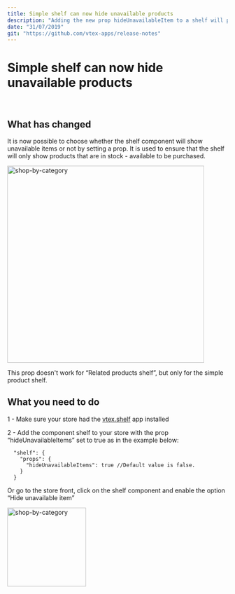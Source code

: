 ```yaml
---
title: Simple shelf can now hide unavailable products
description: "Adding the new prop hideUnavailableItem to a shelf will prevent out-of-stock products from appearing on it."
date: "31/07/2019"
git: "https://github.com/vtex-apps/release-notes"
---
```



# Simple shelf can now hide unavailable products
​
​
## What has changed
​It is now possible to choose whether the shelf component will show unavailable items or not by setting a prop.
It is used to ensure that the shelf will only show products that are in stock - available to be purchased.

<img width=450 alt="shop-by-category" src="https://images.ctfassets.net/alneenqid6w5/4W7LhuQMPL0oLTKd90a8Vv/832caf785d1a2ce94cd0ca322a3a56e1/shelf-unavailable.png_h_250">

This prop doesn't work for “Related products shelf”, but only for the simple product shelf.



## What you need to do

​1 - Make sure your store had the [vtex.shelf](https://github.com/vtex-apps/shelf) app installed 

2 - Add the component shelf to your store with the prop “hideUnavailableItems” set to true as in the example below:

```
  "shelf": {
    "props": {
      "hideUnavailableItems": true //Default value is false.
    }
  }
```
Or go to the store front, click on the shelf component and enable the option “Hide unavailable item”



<img width=180 alt="shop-by-category" src="https://images.ctfassets.net/alneenqid6w5/71zEioPowWYxH0CU8ZfqUP/52d4d45cf1bfba149486fad8a374b5e6/shelf-unavailable-2.png">